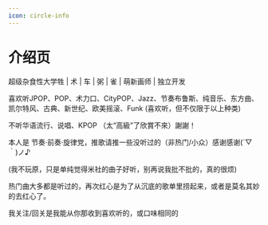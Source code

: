 ```yaml
---
icon: circle-info
---
```


# 介绍页

超级杂食性大学牲 | 术 | 车 | 粥 | 雀 | 萌新画师 | 独立开发

喜欢听JPOP、POP、术力口、CityPOP、Jazz、节奏布鲁斯、纯音乐、东方曲、凯尔特风、古典、新世纪、欧美摇滚、Funk (喜欢听，但不仅限于以上种类)

不听华语流行、说唱、KPOP （太“高級”了欣賞不來）謝謝！

本人是 节奏·前奏·旋律党，推歌请推一些没听过的（非热门/小众）感谢感谢(´▽｀)ノ♪ 

(我不玩原，只是单纯觉得米社的曲子好听，别再说我批不批的，真的很烦)

热门曲大多都是听过的，再次红心是为了从沉底的歌单里捞起来，或者是莫名其妙的去红心了。

我关注/回关是我能从你那收到喜欢听的，或口味相同的